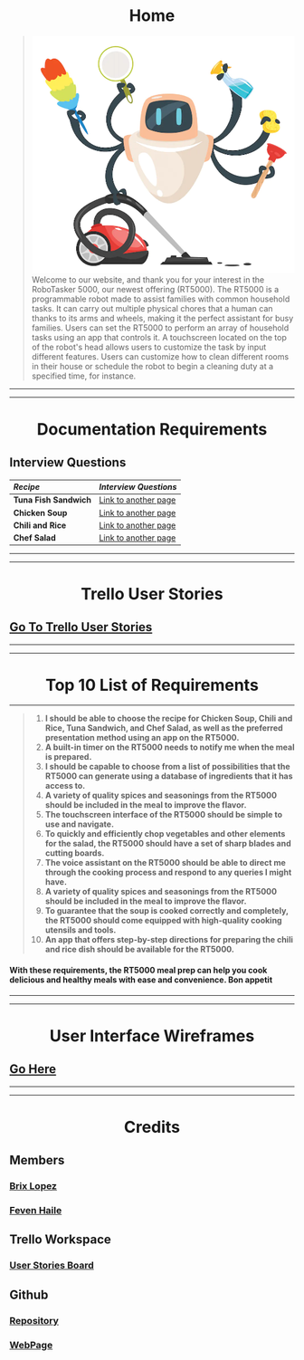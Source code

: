 
<h1 align="center">Home</h1>

>
> ![Branching](file-20220906-16-3sovqs.jpg.webp)
> Welcome to our website, and thank you for your interest in the RoboTasker 5000, our newest offering (RT5000). The RT5000 is a programmable robot made to assist families with common household tasks. It can carry out multiple physical chores that a human can thanks to its arms and wheels, making it the perfect assistant for busy families.
> Users can set the RT5000 to perform an array of household tasks using an app that controls it. A touchscreen located on the top of the robot's head allows users to customize the task by input different features. Users can customize how to clean different rooms in their house or schedule the robot to begin a cleaning duty at a specified time, for instance.

---
---

<h1 align="center">Documentation Requirements </h1>

## Interview Questions 

| *Recipe*   | *Interview Questions*   | 
|:-------------|:------------------|
| **Tuna Fish Sandwich** | [Link to another page](TunaSandwich.html) | 
| **Chicken Soup**| [Link to another page](ChickenSoup.html)| 
| **Chili and Rice** | [Link to another page](ChiliRice.html) | 
| **Chef Salad**    | [Link to another page](ChefSalad.html)|

---
---

<h1 align="center">Trello User Stories </h1>

## [Go To Trello User Stories](UserStories.md)
---

---

<h1 align="center">Top 10 List of Requirements  </h1>

---
> 1. **I should be able to choose the recipe for Chicken Soup, Chili and Rice, Tuna Sandwich, and Chef Salad, as well as the preferred presentation method using an app on the RT5000.**
> 1. **A built-in timer on the RT5000 needs to notify me when the meal is prepared.**
> 1. **I should be capable to choose from a list of possibilities that the RT5000 can generate using a database of ingredients that it has access to.**
> 1. **A variety of quality spices and seasonings from the RT5000 should be included in the meal to improve the flavor.**
> 1. **The touchscreen interface of the RT5000 should be simple to use and navigate.**
> 1. **To quickly and efficiently chop vegetables and other elements for the salad, the RT5000 should have a set of sharp blades and cutting boards.**
> 1. **The voice assistant on the RT5000 should be able to direct me through the cooking process and respond to any queries I might have.**
> 1. **A variety of quality spices and seasonings from the RT5000 should be included in the meal to improve the flavor.**
> 1. **To guarantee that the soup is cooked correctly and completely, the RT5000 should come equipped with high-quality cooking utensils and tools.**
> 1. **An app that offers step-by-step directions for preparing the chili and rice dish should be available for the RT5000.**

#### With these requirements, the RT5000 meal prep can help you cook delicious and healthy meals with ease and convenience. Bon appetit
---
---

<h1 align="center">User Interface Wireframes </h1>

## [Go Here](UI.md)

---
---
<h1 align="center">Credits </h1>


## Members 

### [Brix Lopez](https://www.linkedin.com/in/brixlopez/)
### [Feven Haile](https://www.linkedin.com/in/feven-haile-a80669261/)

## Trello Workspace 
### [User Stories Board](https://trello.com/b/1iHTwr1O/user-story-requirements)

## Github 
### [Repository](https://github.com/BrixLopez/RoboTasker5000)

### [WebPage](https://brixlopez.github.io/RoboTasker5000/)



